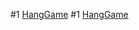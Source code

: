 #1 [HangGame](https://recipt-generator-eta.vercel.app/)
#1 [HangGame](https://hang-game.vercel.app/)

